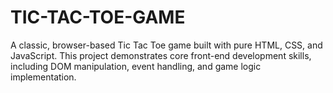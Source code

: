 # TIC-TAC-TOE-GAME
A classic, browser-based Tic Tac Toe game built with pure HTML, CSS, and JavaScript. This project demonstrates core front-end development skills, including DOM manipulation, event handling, and game logic implementation.
